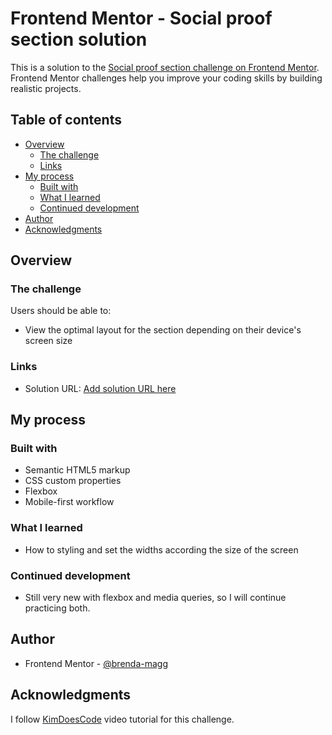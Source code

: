 # Frontend Mentor - Social proof section solution

This is a solution to the [Social proof section challenge on Frontend Mentor](https://www.frontendmentor.io/challenges/social-proof-section-6e0qTv_bA). Frontend Mentor challenges help you improve your coding skills by building realistic projects. 

## Table of contents

- [Overview](#overview)
  - [The challenge](#the-challenge)
  - [Links](#links)
- [My process](#my-process)
  - [Built with](#built-with)
  - [What I learned](#what-i-learned)
  - [Continued development](#continued-development)
- [Author](#author)
- [Acknowledgments](#acknowledgments)

## Overview

### The challenge

Users should be able to:

- View the optimal layout for the section depending on their device's screen size

### Links

- Solution URL: [Add solution URL here](https://your-solution-url.com)

## My process

### Built with

- Semantic HTML5 markup
- CSS custom properties
- Flexbox
- Mobile-first workflow

### What I learned

- How to styling and set the widths according the size of the screen

### Continued development

- Still very new with flexbox and media queries, so I will continue practicing both.

## Author

- Frontend Mentor - [@brenda-magg](https://www.frontendmentor.io/profile/brenda-magg)

## Acknowledgments

I follow [KimDoesCode](https://www.youtube.com/watch?v=TeT847qNRMs&t=1220s) video tutorial for this challenge.